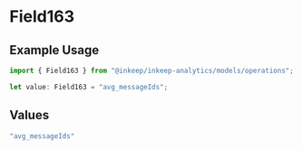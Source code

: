 # Field163

## Example Usage

```typescript
import { Field163 } from "@inkeep/inkeep-analytics/models/operations";

let value: Field163 = "avg_messageIds";
```

## Values

```typescript
"avg_messageIds"
```